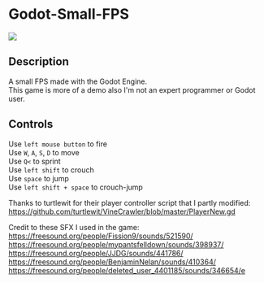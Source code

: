 # Godot-Small-FPS

![](https://i.imgur.com/2jqKUjU.png)

## Description
A small FPS made with the Godot Engine.<br />
This game is more of a demo also I'm not an expert programmer or Godot user.

## Controls
Use `left mouse button` to fire<br />
Use `W`, `A`, `S`, `D` to move<br />
Use `Q<` to sprint<br />
Use `left shift` to crouch<br />
Use `space` to jump<br />
Use `left shift + space` to crouch-jump

Thanks to turtlewit for their player controller script that I partly modified:<br />
https://github.com/turtlewit/VineCrawler/blob/master/PlayerNew.gd

Credit to these SFX I used in the game:<br />
https://freesound.org/people/Fission9/sounds/521590/<br />
https://freesound.org/people/mypantsfelldown/sounds/398937/<br />
https://freesound.org/people/JJDG/sounds/441786/<br />
https://freesound.org/people/BenjaminNelan/sounds/410364/<br />
https://freesound.org/people/deleted_user_4401185/sounds/346654/e
